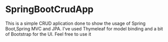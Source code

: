 # SpringBootCrudApp
This is a simple CRUD aplication done to show the usage of Spring Boot,Spring MVC and JPA.
I've used Thymeleaf for model binding and a bit of Bootstrap for the UI.
Feel free to use it
